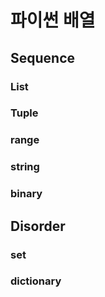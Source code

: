 # 파이썬 배열

## Sequence

### List

### Tuple

### range

### string

### binary


## Disorder

### set

### dictionary